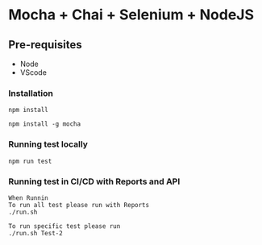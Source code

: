 # Mocha + Chai + Selenium + NodeJS


## Pre-requisites
* Node
* VScode 


### Installation

```
npm install 

npm install -g mocha
```


### Running test locally
```
npm run test
```

### Running test in CI/CD with Reports and API
```
When Runnin
To run all test please run with Reports
./run.sh

To run specific test please run
./run.sh Test-2

```
